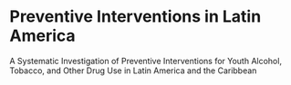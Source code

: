 # Preventive Interventions in Latin America
A Systematic Investigation of Preventive Interventions for Youth Alcohol, Tobacco, and Other Drug Use in Latin America and the Caribbean
